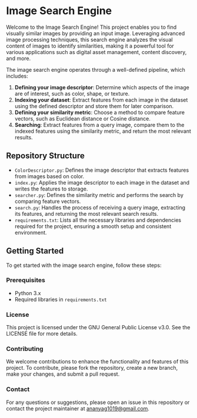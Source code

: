 # Image Search Engine

Welcome to the Image Search Engine! This project enables you to find visually similar images by providing an input image. Leveraging advanced image processing techniques, this search engine analyzes the visual content of images to identify similarities, making it a powerful tool for various applications such as digital asset management, content discovery, and more.

The image search engine operates through a well-defined pipeline, which includes:

1. **Defining your image descriptor**: Determine which aspects of the image are of interest, such as color, shape, or texture.
2. **Indexing your dataset**: Extract features from each image in the dataset using the defined descriptor and store them for later comparison.
3. **Defining your similarity metric**: Choose a method to compare feature vectors, such as Euclidean distance or Cosine distance.
4. **Searching**: Extract features from a query image, compare them to the indexed features using the similarity metric, and return the most relevant results.

## Repository Structure

- `ColorDescriptor.py`: Defines the image descriptor that extracts features from images based on color.
- `index.py`: Applies the image descriptor to each image in the dataset and writes the features to storage.
- `searcher.py`: Defines the similarity metric and performs the search by comparing feature vectors.
- `search.py`: Handles the process of receiving a query image, extracting its features, and returning the most relevant search results.
- `requirements.txt`: Lists all the necessary libraries and dependencies required for the project, ensuring a smooth setup and consistent environment.

## Getting Started

To get started with the image search engine, follow these steps:

### Prerequisites

- Python 3.x
- Required libraries in `requirements.txt`

### License

This project is licensed under the GNU General Public License v3.0. See the LICENSE file for more details.

### Contributing

We welcome contributions to enhance the functionality and features of this project. To contribute, please fork the repository, create a new branch, make your changes, and submit a pull request.

### Contact

For any questions or suggestions, please open an issue in this repository or contact the project maintainer at ananyag1019@gmail.com.


